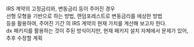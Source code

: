 IRS 계약의 고정금리와, 변동금리 등이 주어진 경우 <br>
선형 모형을 기반으로 하는 방법, 랜덤포레스트로 변동금리를 에상한 방법 <br>
등을 활용하여, 주어진 기간 의 IRS 계약의 현재 가치를 계산해 보고자 한다. <br>
dx 패키지를 활용하는 것이 주된 방식이지만, 현재 패키지 설치 자체에서 문제가 있어, 추후 수정할 계획
